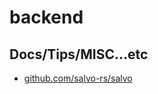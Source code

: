 # backend

## Docs/Tips/MISC...etc

* [github.com/salvo-rs/salvo](https://github.com/salvo-rs/salvo)